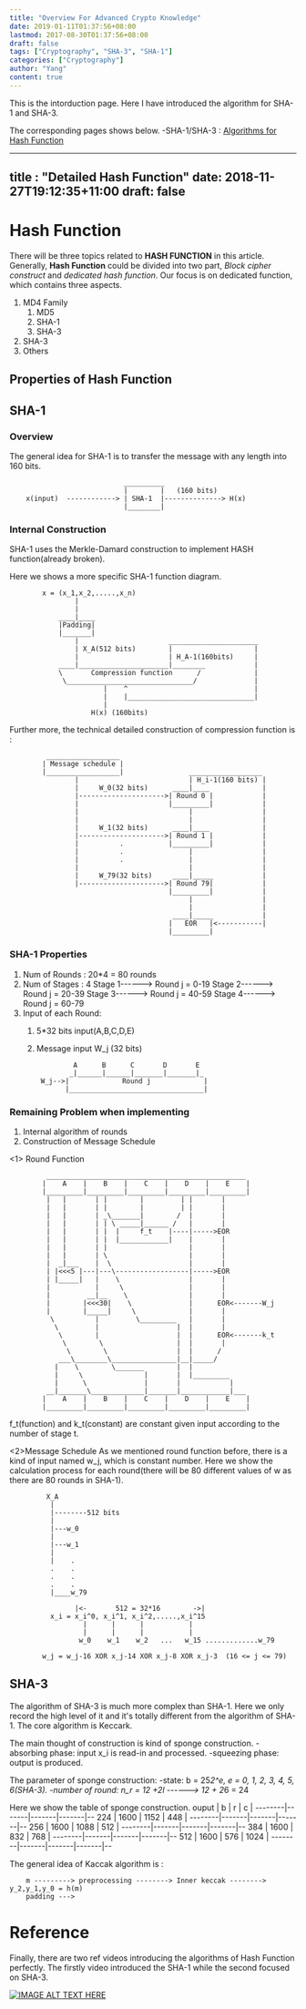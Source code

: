 ```yaml
---
title: "Overview For Advanced Crypto Knowledge"
date: 2019-01-11T01:37:56+08:00
lastmod: 2017-08-30T01:37:56+08:00
draft: false
tags: ["Cryptography", "SHA-3", "SHA-1"]
categories: ["Cryptography"]
author: "Yang"
content: true
---
```

This is the intorduction page. Here I have introduced the algorithm for SHA-1 and SHA-3.

The corresponding pages shows below.
    -SHA-1/SHA-3 : [Algorithms for Hash Function](Cryptography_and_Security/Hash_Functio/index.md)


---
title : "Detailed Hash Function"
date: 2018-11-27T19:12:35+11:00
draft: false
---
# Hash Function

There will be three topics related to **HASH FUNCTION** in this article. Generally, **Hash Function** could be divided into two part, *Block cipher construct* and *dedicated hash function*. Our focus is on dedicated function, which contains three aspects.

1. MD4 Family
    1. MD5
    2. SHA-1
    3. SHA-3
2. SHA-3
3. Others

## Properties of Hash Function

## SHA-1

### Overview

The general idea for SHA-1 is to transfer the message with any length into 160 bits.

                                __________
                                |        |   (160 bits)
        x(input)  ------------> | SHA-1  |--------------> H(x)
                                |________|

### Internal Construction

SHA-1 uses the Merkle-Damard construction to implement HASH function(already broken).

Here we shows a more specific SHA-1 function diagram.

            x = (x_1,x_2,.....,x_n)
                    |
                    |
                ____|____
                |Padding|
                |_______|
                    |                      ______________________
                    | X_A(512 bits)        |                    |
                    |                      | H_A-1(160bits)     |
                ____|______________________|________            |
                \       Compression function      /             |
                 \_______________________________/              |
                           |    ^                               |
                           |    |_______________________________|
                           |
                        H(x) (160bits)

Further more, the technical detailed construction of compression function is :

             __________________
            | Message schedule |
            |__________________|                __________________
                    |                           | H_i-1(160 bits) |
                    |     W_0(32 bits)      ____|____             |
                    |--------------------->| Round 0 |            |
                    |                      |_________|            |
                    |                           |                 |
                    |                           |                 |
                    |     W_1(32 bits)      ____|____             |
                    |--------------------->| Round 1 |            |
                    |          .           |_________|            |
                    |          .                |                 |
                    |          .                |                 |
                    |                           |                 |
                    |     W_79(32 bits)     ____|_____            |
                    |--------------------->| Round 79|            |
                                           |_________|            |
                                                |                 |
                                                |                 |
                                            ____|_____            |
                                           |   EOR   |<-----------|
                                           |_________|

### SHA-1 Properties

1. Num of Rounds : 20*4 = 80 rounds
2. Num of Stages : 4
    Stage 1------> Round j = 0-19
    Stage 2------> Round j = 20-39
    Stage 3------> Round j = 40-59
    Stage 4------> Round j = 60-79
3. Input of each Round:
    1. 5*32 bits input(A,B,C,D,E)
    2. Message input W_j (32 bits)

                    A      B      C       D       E
                   _|______|______|_______|_______|_
            W_j-->|             Round j             |
                  |_________________________________|

### Remaining Problem when implementing

1. Internal algorithm of rounds
2. Construction of Message Schedule

<1> Round Function

             _________________________________________________
            |    A    |    B    |    C    |    D    |    E    |
            |_________|_________|_________|_________|_________|
             |   |       | |        |         | |       |
             |   |       | |        |         | |       |
             |   |       | _\_______|        /  |       |
             |   |       | | \ _____|______ /   |       |
             |   |       | |  |     f_t    |----|----->EOR
             |   |       | |  |____________|    |       |
             |   |       | |                    |       |
             |   |       | \                    |       |
             |  _|___    |  \                   |       |
             | |<<<5 |---|---\------------------|----->EOR
             | |_____|   |    \                 |       |
             |           |     \                |       |
             |         __|__    \               |       |
             |        |<<<30|    \              |      EOR<-------W_j
             |        |_____|     \             |       |
              \          |         \_________   |       |
               \         |                   |  |       |
                \        |                   |  |      EOR<-------k_t
                 \        \                  |  |       |
                  \        \                 |  |      /
                ___\________\________________|__|_____/
               |    \        \_______        |  |
               |     \               |       |  |_________
               |      \              |       |            |
             __|_______\_____________|_______|____________|___
            |    A    |    B    |    C    |    D    |    E    |
            |_________|_________|_________|_________|_________|

f_t(function) and k_t(constant) are constant given input according to the number of stage t.

<2>Message Schedule
As we mentioned round function before, there is a kind of input named w_j, which is constant number. Here we show the calculation process for each round(there will be 80 different values of w as there are 80 rounds in SHA-1).

             X_A
              |
              |--------512 bits
              |
              |---w_0
              |
              |---w_1
              |
              |    .
              .    .
              .    .
              .    .
              |____w_79

                    |<-       512 = 32*16        ->|
              x_i = x_i^0, x_i^1, x_i^2,.....,x_i^15
                      |      |      |           |
                      |      |      |           |
                     w_0    w_1    w_2   ...   w_15 .............w_79

            w_j = w_j-16 XOR x_j-14 XOR x_j-8 XOR x_j-3  (16 <= j <= 79)

## SHA-3

The algorithm of SHA-3 is much more complex than  SHA-1. Here we only record the high level of it and it's totally different from the algorithm of SHA-1. The core algorithm is Keccark.

The main thought of construction is kind of sponge construction.
    -absorbing phase: input x_i is read-in and processed.
    -squeezing phase: output is produced.

The parameter of sponge construction:
    -state:   b = 25*2^e,  e = 0, 1, 2, 3, 4, 5, 6(SHA-3).
    -number of round:    n_r = 12 +2l ------> 12 + 2*6 = 24

Here we show the table of sponge construction.
        ouput   |   b   |   r   |   c   |
        --------|-------|-------|-------|--
        224     | 1600  |  1152 |  448  |
        --------|-------|-------|-------|--
        256     | 1600  |  1088 |  512  |
        --------|-------|-------|-------|--
        384     | 1600  |  832  |  768  |
        --------|-------|-------|-------|--
        512     | 1600  |  576  |  1024 |
        --------|-------|-------|-------|--

The general idea of Kaccak algorithm is :

        m ---------> preprocessing --------> Inner keccak --------> y_2,y_1,y_0 = h(m)
        padding --->

# Reference

Finally, there are two ref videos introducing the algorithms of Hash Function perfectly. The firstly video introduced the SHA-1 while the second focused on SHA-3.

[![IMAGE ALT TEXT HERE](http://img.youtube.com/vi/JIhZWgJA-9o/0.jpg)](http://www.youtube.com/watch?v=JIhZWgJA-9o)